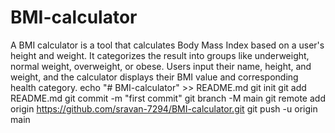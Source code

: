 # BMI-calculator
A BMI calculator is a tool that calculates Body Mass Index based on a user's height and weight. It categorizes the result into groups like underweight, normal weight, overweight, or obese. Users input their name, height, and weight, and the calculator displays their BMI value and corresponding health category.
echo "# BMI-calculator" >> README.md
git init
git add README.md
git commit -m "first commit"
git branch -M main
git remote add origin https://github.com/sravan-7294/BMI-calculator.git
git push -u origin main
